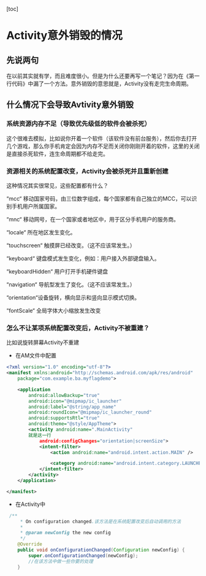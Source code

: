 [toc]
# Activity意外销毁的情况
## 先说两句
在以前其实就有学，而且难度很小。但是为什么还要再写一个笔记？因为在《第一行代码》中漏了一个方法。意外销毁的意思就是，Activity没有走完生命周期。
## 什么情况下会导致Avtivity意外销毁
### 系统资源内存不足（导致优先级低的软件会被杀死）
这个很难去模拟，比如说你开着一个软件（该软件没有前台服务），然后你去打开几个游戏，那么你手机肯定会因为内存不足而关闭你刚刚开着的软件，这里的关闭是直接杀死软件，连生命周期都不给走完。
### 资源相关的系统配置改变，Activity会被杀死并且重新创建
这种情况其实很常见，这些配置都有什么？

“mcc“ 移动国家号码，由三位数字组成，每个国家都有自己独立的MCC，可以识别手机用户所属国家。

“mnc“ 移动网号，在一个国家或者地区中，用于区分手机用户的服务商。

“locale“ 所在地区发生变化。

“touchscreen“ 触摸屏已经改变。（这不应该常发生。）

“keyboard“ 键盘模式发生变化，例如：用户接入外部键盘输入。

“keyboardHidden“ 用户打开手机硬件键盘

“navigation“ 导航型发生了变化。（这不应该常发生。）

“orientation“设备旋转，横向显示和竖向显示模式切换。

“fontScale“ 全局字体大小缩放发生改变


### 怎么不让某项系统配置改变后，Activity不被重建？

比如说旋转屏幕Activity不重建
+ 在AM文件中配置
~~~xml
<?xml version="1.0" encoding="utf-8"?>
<manifest xmlns:android="http://schemas.android.com/apk/res/android"
    package="com.example.ba.myflagdemo">

    <application
        android:allowBackup="true"
        android:icon="@mipmap/ic_launcher"
        android:label="@string/app_name"
        android:roundIcon="@mipmap/ic_launcher_round"
        android:supportsRtl="true"
        android:theme="@style/AppTheme">
        <activity android:name=".MainActivity"
        就是这一行
            android:configChanges="orientation|screenSize">
            <intent-filter>
                <action android:name="android.intent.action.MAIN" />

                <category android:name="android.intent.category.LAUNCHER" />
            </intent-filter>
        </activity>
    </application>

</manifest>
~~~

+ 在Activity中
~~~java
 /**
     * On configuration changed.该方法是在系统配置改变后自动调用的方法
     *
     * @param newConfig the new config
     */
    @Override
    public void onConfigurationChanged(Configuration newConfig) {
        super.onConfigurationChanged(newConfig);
        //在该方法中做一些你要的处理
    }
~~~



